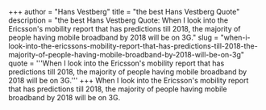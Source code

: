 +++
author = "Hans Vestberg"
title = "the best Hans Vestberg Quote"
description = "the best Hans Vestberg Quote: When I look into the Ericsson's mobility report that has predictions till 2018, the majority of people having mobile broadband by 2018 will be on 3G."
slug = "when-i-look-into-the-ericssons-mobility-report-that-has-predictions-till-2018-the-majority-of-people-having-mobile-broadband-by-2018-will-be-on-3g"
quote = '''When I look into the Ericsson's mobility report that has predictions till 2018, the majority of people having mobile broadband by 2018 will be on 3G.'''
+++
When I look into the Ericsson's mobility report that has predictions till 2018, the majority of people having mobile broadband by 2018 will be on 3G.
